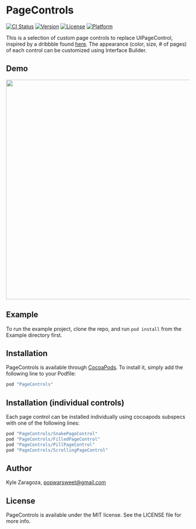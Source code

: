 # PageControls

[![CI Status](http://img.shields.io/travis/popwarsweet/PageControls.svg?style=flat)](https://travis-ci.org/popwarsweet/PageControls)
[![Version](https://img.shields.io/cocoapods/v/PageControls.svg?style=flat)](http://cocoapods.org/pods/PageControls)
[![License](https://img.shields.io/cocoapods/l/PageControls.svg?style=flat)](http://cocoapods.org/pods/PageControls)
[![Platform](https://img.shields.io/cocoapods/p/PageControls.svg?style=flat)](http://cocoapods.org/pods/PageControls)

This is a selection of custom page controls to replace UIPageControl, inspired by a dribbble found [here]( https://dribbble.com/shots/2578447-Page-Control-Indicator-Transitions-Collection). The appearance (color, size, # of pages) of each control can be customized using Interface Builder.

## Demo
<img src="https://github.com/popwarsweet/PageControls/blob/master/demo.gif" width="600">

## Example

To run the example project, clone the repo, and run `pod install` from the Example directory first.

## Installation

PageControls is available through [CocoaPods](http://cocoapods.org). To install
it, simply add the following line to your Podfile:

```ruby
pod "PageControls"
```

## Installation (individual controls)

Each page control can be installed individually using cocoapods subspecs with one of the following lines:

```ruby
pod "PageControls/SnakePageControl"
pod "PageControls/FilledPageControl"
pod "PageControls/PillPageControl"
pod "PageControls/ScrollingPageControl"
```

## Author

Kyle Zaragoza, popwarsweet@gmail.com

## License

PageControls is available under the MIT license. See the LICENSE file for more info.
